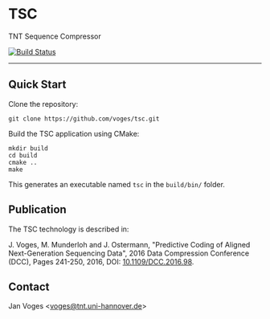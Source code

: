 # TSC

TNT Sequence Compressor

[![Build Status](https://travis-ci.com/voges/tsc.svg?branch=master)](https://travis-ci.com/voges/tsc)

---

## Quick Start

Clone the repository:

    git clone https://github.com/voges/tsc.git

Build the TSC application using CMake:

    mkdir build
    cd build
    cmake ..
    make

This generates an executable named ``tsc`` in the ``build/bin/`` folder.

## Publication

The TSC technology is described in:

J. Voges, M. Munderloh and J. Ostermann, "Predictive Coding of Aligned Next-Generation Sequencing Data", 2016 Data Compression Conference (DCC), Pages 241-250, 2016, DOI: [10.1109/DCC.2016.98](https://doi.org/10.1109/DCC.2016.98).

## Contact

Jan Voges <[voges@tnt.uni-hannover.de](mailto:voges@tnt.uni-hannover.de)>
